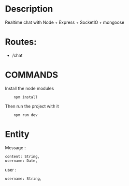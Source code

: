 # Description 

Realtime chat with Node + Express + SocketIO + mongoose

# Routes: 

- /chat

# COMMANDS

Install the node modules 

```console
    npm install
```

Then run the project with it

```console
    npm run dev
```

# Entity

Message :

    content: String,
    username: Date,

user :

    username: String,



  
  
  
  
  
